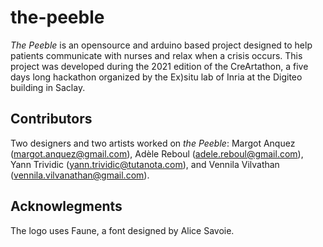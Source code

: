 # the-peeble

*The Peeble* is an opensource and arduino based project designed to help patients communicate with nurses and relax when a crisis occurs. This project was developed during the 2021 edition of the CreArtathon, a five days long hackathon organized by the Ex)situ lab of Inria at the Digiteo building in Saclay.

## Contributors

Two designers and two artists worked on *the Peeble*: Margot Anquez (<margot.anquez@gmail.com>), Adèle Reboul (<adele.reboul@gmail.com>), Yann Trividic (<yann.trividic@tutanota.com>), and Vennila Vilvathan (<vennila.vilvanathan@gmail.com>).

## Acknowlegments

The logo uses Faune, a font designed by Alice Savoie.



